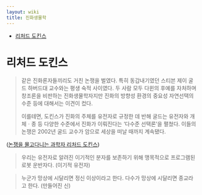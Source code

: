 ```yaml
---
layout: wiki 
title: 진화생물학
---
```


<!-- TOC -->

- [리처드 도킨스](#리처드-도킨스)

<!-- /TOC -->

# 리처드 도킨스
> 같은 진화론자들끼리도 거친 논쟁을 벌였다. 특히 동갑내기였던 스티븐 제이 굴드 하버드대 교수와는 평생 숙적 사이였다. 두 사람 모두 다윈의 후예를 자처하며 창조론을 비판하는 진화생물학자지만 진화의 방향성 환경의 중요성 자연선택의 수준 등에 대해서는 이견이 컸다.
>
> 이를테면, 도킨스가 진화의 주체를 유전자로 규정한 데 반해 굴드는 유전자와 개체ㆍ종 등 다양한 수준에서 진화가 이뤄진다는 ‘다수준 선택론’을 펼쳤다. 이들의 논쟁은 2002년 굴드 교수가 암으로 세상을 떠날 때까지 계속됐다.

([논쟁을 몰고다니는 과학자 리처드 도킨스](http://news.joins.com/article/21161659))

> 우리는 유전자로 알려진 이기적인 분자를 보존하기 위해 맹목적으로 프로그램된 로봇 운반자다. (이기적 유전자)

> 누군가 망상에 시달리면 정신 이상이라고 한다. 다수가 망상에 시달리면 종교라고 한다. (만들어진 신)
